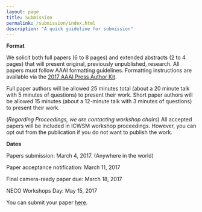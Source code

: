 ```yaml
---
layout: page
title: Submission
permalink: /submission/index.html
description: "A quick guideline for submission"
---
```


**Format**

We solicit both full papers (6 to 8 pages) and extended abstracts (2 to 4 pages) that will present original, previously unpublished, research. All papers must follow AAAI formatting guidelines. Formatting instructions are available via the [2017 AAAI Press Author Kit](http://www.aaai.org/Publications/Templates/AuthorKit17.zip).

Full paper authors will be allowed 25 minutes total (about a 20 minute talk with 5 minutes of questions) to present their work. Short paper authors will be allowed 15 minutes (about a 12-minute talk with 3 minutes of questions) to present their work.

(*Regarding Proceedings, we are contacting workshop chairs*) All accepted papers will be included in ICWSM workshop proceedings. However, you can opt out from the publication if you do not want to publish the work.

**Dates**

Papers submission: March 4, 2017. (Anywhere in the world)

Paper acceptance notification: March 11, 2017

Final camera-ready paper due: March 18, 2017

NECO Workshops Day: May 15, 2017

You can submit your paper [here](https://easychair.org/conferences/?conf=neco2017).